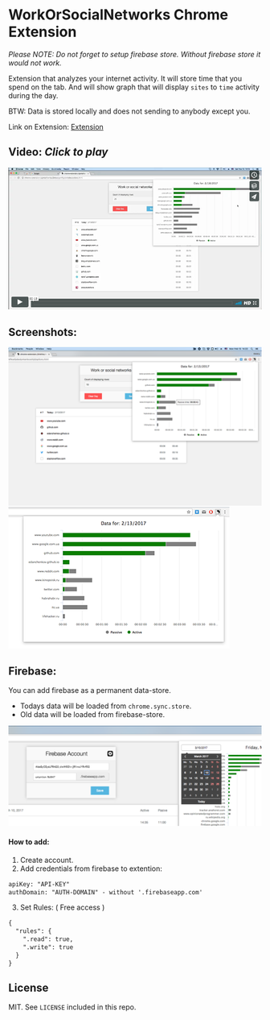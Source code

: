 # WorkOrSocialNetworks Chrome Extension

*Please NOTE: Do not forget to setup firebase store. Without firebase store it would not work.*

Extension that analyzes your internet activity.
It will store time that you spend on the tab. And will show graph that will display `sites` to `time` activity during the day.

BTW:
Data is stored locally and does not sending to anybody except you.

Link on Extension:
[Extension](https://chrome.google.com/webstore/detail/workorsocialnetworks/glmjefbehbpjijhdoplgenffgleknbdm?hl=en-US)

## Video: *Click to play*

[![Preview](https://raw.githubusercontent.com/DmytroVasin/workOrSocialNetworks/master/_readme/_preview.png)](https://player.vimeo.com/video/204693730?autoplay=1)


## Screenshots:
![Main Window](/chrome_store/1200x800%20screenshot.png)
![Main Window](/chrome_store/440x280%20screenshot.png)

## Firebase:
You can add firebase as a permanent data-store.

- Todays data will be loaded from `chrome.sync.store`.
- Old data will be loaded from firebase-store.

![Firebase](https://raw.githubusercontent.com/DmytroVasin/workOrSocialNetworks/master/_readme/_firebase.png)

#### How to add:
1. Create account.
2. Add credentials from firebase to extention:
```
apiKey: "API-KEY"
authDomain: "AUTH-DOMAIN" - without '.firebaseapp.com'
```

3. Set Rules: ( Free access )
```
{
  "rules": {
    ".read": true,
    ".write": true
  }
}
```


## License

MIT. See `LICENSE` included in this repo.
